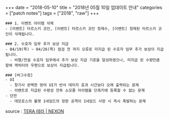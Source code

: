 +++
date = "2018-05-10"
title = "2018년 05월 10일 업데이트 안내"
categories = ["patch notes"]
tags = ["2018", "raw"]
+++

```
### 1. 이벤트 아이템 삭제
- [이벤트] 타르스키 코인, [이벤트] 타르스키 코인 정제수, [이벤트] 정제된 타르스키 코인이 삭제됩니다.

### 2. 수호자 임무 추가 보상 지급
- 04/19(목) ~ 04/26(목) 점검 전 까지 오류로 미지급 된 수호자 임무 추가 보상이 지급됩니다.
  - 비행/전설 수호자 임무에서 추가 보상 지급 기준을 달성하였으나, 미지급 된 수량만큼 참여 캐릭터의 우편으로 보상이 지급됩니다.

### [버그수정]
- UI
  - 창기사 완벽한 방어 UI가 반사 데미지 효과 시간보다 오래 출력되는 문제
  - 이벤트로 지급된 수량성 전투 소모품 아이템을 단축키에 등록할 수 없는 문제
- 던전
  - 데모로스의 룰렛 1네임드의 장판 공격이 1네임드 사망 시 즉시 폭발하는 문제
```

source : [TERA 테라 | NEXON](http://tera.nexon.com/news/update/view.aspx?n4articlesn=332)

